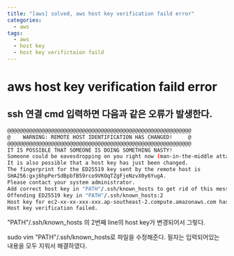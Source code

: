 ```yaml
---
title: "[aws] solved, aws host key verification faild error"
categories:
  - aws
tags:
  - aws
  - host key
  - host key verifictaion faild
---
```


# aws host key verification faild error

## ssh 연결 cmd 입력하면 다음과 같은 오류가 발생한다.

```bash
@@@@@@@@@@@@@@@@@@@@@@@@@@@@@@@@@@@@@@@@@@@@@@@@@@@@@@@@@@@  
@    WARNING: REMOTE HOST IDENTIFICATION HAS CHANGED!     @  
@@@@@@@@@@@@@@@@@@@@@@@@@@@@@@@@@@@@@@@@@@@@@@@@@@@@@@@@@@@  
IT IS POSSIBLE THAT SOMEONE IS DOING SOMETHING NASTY!  
Someone could be eavesdropping on you right now (man-in-the-middle attack)!  
It is also possible that a host key has just been changed.  
The fingerprint for the ED25519 key sent by the remote host is  
SHA256:gxj6hpPerSdBpbfB59rco9VKOqTZgFjeNzvX0y6YugA.  
Please contact your system administrator.  
Add correct host key in "PATH"/.ssh/known_hosts to get rid of this message.  
Offending ED25519 key in "PATH"/.ssh/known_hosts:2  
Host key for ec2-xx-xx-xxx-xxx.ap-southeast-2.compute.amazonaws.com has changed and you have requested strict checking.  
Host key verification failed.  
```



"PATH"/.ssh/known_hosts 의 2번째 line의 host key가 변경되어서 그렇다. 

sudo vim "PATH"/.ssh/known_hosts로 파일을 수정해준다. 
필자는 입력되어있는 내용을 모두 지워서 해결하였다.




 